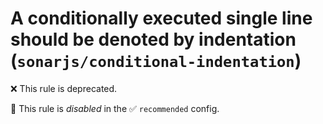# A conditionally executed single line should be denoted by indentation (`sonarjs/conditional-indentation`)

❌ This rule is deprecated.

🚫 This rule is _disabled_ in the ✅ `recommended` config.

<!-- end auto-generated rule header -->
